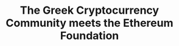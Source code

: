 ---
title: The Greek Cryptocurrency Community meets the Ethereum Foundation
startDate: 2021-05-15
endDate: 2021-05-15
imageUrl: /assets/uploads/events/greek-cc-meet-ef.png
url: https://www.meetup.com/Greek-Cryptocurrency-community/events/277942482/
---